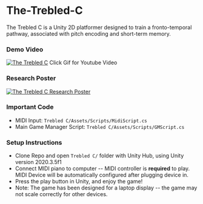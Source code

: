 # The-Trebled-C
The Trebled C is a Unity 2D platformer designed to train a fronto-temporal pathway, associated with pitch encoding and short-term memory.

### Demo Video

[![The Trebled C](https://imgur.com/ojDvaki.gif)](https://www.youtube.com/watch?v=cAAEySOGntU "The Trebled C")
Click Gif for Youtube Video


### Research Poster
[![The Trebled C Research Poster](https://imgur.com/fF7qopJ.png)](https://drive.google.com/file/d/1C0ouUA6GtyKidZU73UXL2YtjWVSfoBiE/view "The Trebled C Research Poster")


### Important Code
* MIDI Input: `Trebled C/Assets/Scripts/MidiScript.cs`
* Main Game Manager Script: `Trebled C/Assets/Scripts/GMScript.cs`


### Setup Instructions
* Clone Repo and open `Trebled C/` folder with Unity Hub, using Unity version 2020.3.5f1
* Connect MIDI piano to computer -- MIDI controller is **required** to play. MIDI Device will be automatically configured after plugging device in.
* Press the play button in Unity, and enjoy the game!
* Note: The game has been designed for a laptop display -- the game may not scale correctly for other devices.


